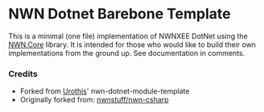 # NWN Dotnet Barebone Template #
This is a minimal (one file) implementation of NWNXEE DotNet using the [NWN.Core](https://github.com/nwn-dotnet/NWN.Core) library. It is intended for those who would like to build their own implementations from the ground up. See documentation in comments.

### Credits ###
* Forked from [Urothis](https://github.com/urothis)' nwn-dotnet-module-template
* Originally forked from: [nwnstuff/nwn-csharp](https://github.com/nwnstuff/nwn-csharp/)
